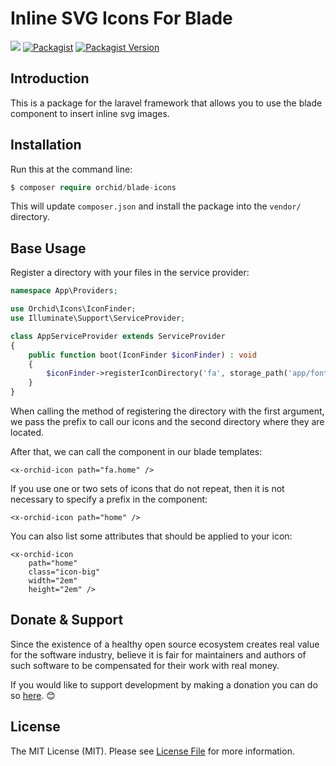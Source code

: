 # Inline SVG Icons For Blade


<a href="https://github.com/orchidsoftware/blade-icons/actions"><img src="https://github.com/orchidsoftware/blade-icons/workflows/Tests/badge.svg"></a>
<a href="https://packagist.org/packages/orchid/blade-icons"><img alt="Packagist" src="https://img.shields.io/packagist/dt/orchid/blade-icons.svg"></a>
<a href="https://packagist.org/packages/orchid/blade-icons-icons"><img alt="Packagist Version" src="https://img.shields.io/packagist/v/orchid/blade-icons.svg"></a>




## Introduction

This is a package for the laravel framework that allows 
you to use the blade component to insert inline svg images.

## Installation

Run this at the command line:
```php
$ composer require orchid/blade-icons
```
This will update `composer.json` and install the package into the `vendor/` directory.

## Base Usage

Register a directory with your files in the service provider:
```php
namespace App\Providers;

use Orchid\Icons\IconFinder;
use Illuminate\Support\ServiceProvider;

class AppServiceProvider extends ServiceProvider
{
    public function boot(IconFinder $iconFinder) : void
    {
        $iconFinder->registerIconDirectory('fa', storage_path('app/fontawesome'));
    }
}
```

When calling the method of registering the directory with the first argument, we pass the prefix to call our icons and the second directory where they are located.

After that, we can call the component in our blade templates:

```blade
<x-orchid-icon path="fa.home" />
```

If you use one or two sets of icons that do not repeat, then it is not necessary to specify a prefix in the component:

```blade
<x-orchid-icon path="home" />
```

You can also list some attributes that should be applied to your icon:

```blade
<x-orchid-icon 
    path="home" 
    class="icon-big" 
    width="2em" 
    height="2em" />
```

## Donate & Support

Since the existence of a healthy open source ecosystem creates real value for the software industry, believe it is fair for maintainers and authors of such software to be compensated for their work with real money.

If you would like to support development by making a donation you can do so [here](https://www.paypal.me/tabuna/10usd). &#x1F60A;


## License

The MIT License (MIT). Please see [License File](license.md) for more information.

